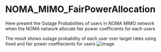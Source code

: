 # NOMA_MIMO_FairPowerAllocation
Here present the Outage Probabilities of users in NOMA MIMO network when the NOMA network allocate fair power coefficients for each users

The result shows outage probability of each user over target rates using fixed and fair power coeffiecients for users
![image](https://user-images.githubusercontent.com/89696068/226116334-bd4f77a8-2e75-4e12-a27b-630d6fa2bc17.png)

